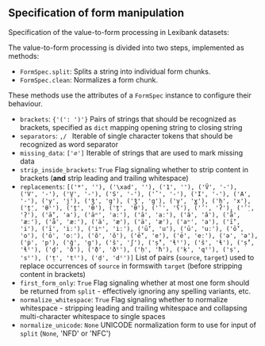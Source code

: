 ## Specification of form manipulation


Specification of the value-to-form processing in Lexibank datasets:

The value-to-form processing is divided into two steps, implemented as methods:
- `FormSpec.split`: Splits a string into individual form chunks.
- `FormSpec.clean`: Normalizes a form chunk.

These methods use the attributes of a `FormSpec` instance to configure their behaviour.

- `brackets`: `{'(': ')'}`
  Pairs of strings that should be recognized as brackets, specified as `dict` mapping opening string to closing string
- `separators`: `,/ `
  Iterable of single character tokens that should be recognized as word separator
- `missing_data`: `['∅']`
  Iterable of strings that are used to mark missing data
- `strip_inside_brackets`: `True`
  Flag signaling whether to strip content in brackets (**and** strip leading and trailing whitespace)
- `replacements`: `[('*', ''), ('\xad', ''), ('1', ''), ('V̄', '-'), ('V', '-'), ('̱V', '-'), ('S', '-'), ('ˇ', '-'), ('I', '-'), ('A', '-'), ('y', 'j'), ('ǯ', 'g'), ('ǯ', 'g'), ('γ', 'ɣ'), ('ḫ', 'x'), ('ṯ̣', 'θˤ'), ('ṯ', 'θ'), ('ṯ', 'θ'), ('ˁ', 'ʕ'), ('ˀ', 'ʔ'), ('ˀ̣', '̣ʔ'), ('ā̆', 'a'), ('āⁿ', 'aː'), ('ā', 'aː'), ('ă', 'ă'), ('ǟ', 'æː'), ('ǟ', 'æː'), ('ä', 'æ'), ('ä', 'æ'), ('aⁿ', 'a'), ('ī̆', 'i'), ('ī', 'iː'), ('iⁿ', 'iː'), ('ū̆', 'u'), ('ū', 'uː'), ('ō̆', 'o'), ('ō', 'oː'), ('ŏ', 'ŏ'), ('ē̆', 'e'), ('ē', 'eː'), ('ә', 'ə'), ('ṗ', 'p'), ('ǧ', 'g'), ('š', 'ʃ'), ('ṣ̂', 'ɬˤ'), ('ŝ', 'ɬ'), ('ṣ̂', 'ɬˤ'), ('ḏ', 'ð'), ('ð̣', 'ðˤ'), ('ḥ', 'ħ'), ('ḳ', 'qˤ'), ('ṣ', 'sˤ'), ('ṭ', 'tˤ'), ('ḍ', 'dˤ')]`
  List of pairs (`source`, `target`) used to replace occurrences of `source` in formswith `target` (before stripping content in brackets)
- `first_form_only`: `True`
  Flag signaling whether at most one form should be returned from `split` - effectively ignoring any spelling variants, etc.
- `normalize_whitespace`: `True`
  Flag signaling whether to normalize whitespace - stripping leading and trailing whitespace and collapsing multi-character whitespace to single spaces
- `normalize_unicode`: `None`
  UNICODE normalization form to use for input of `split` (`None`, 'NFD' or 'NFC')